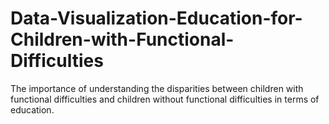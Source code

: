 # Data-Visualization-Education-for-Children-with-Functional-Difficulties
The importance of understanding the disparities between children with functional difficulties and children without functional difficulties in terms of education.
